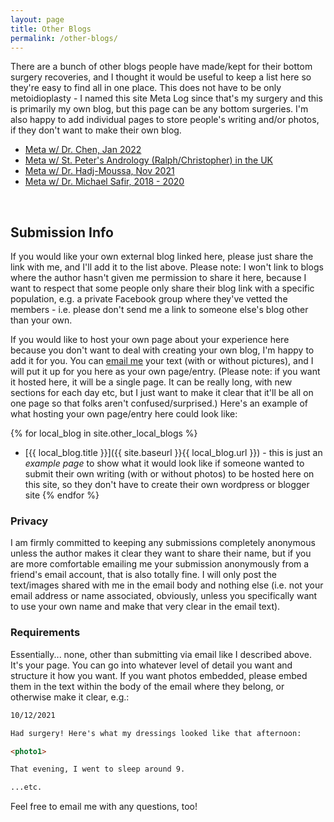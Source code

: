 ```yaml
---
layout: page
title: Other Blogs
permalink: /other-blogs/
---
```


There are a bunch of other blogs people have made/kept for their bottom surgery recoveries, and I thought it would be useful to keep a list here so they're easy to find all in one place. This does not have to be only metoidioplasty - I named this site Meta Log since that's my surgery and this is primarily my own blog, but this page can be any bottom surgeries. I'm also happy to add individual pages to store people's writing and/or photos, if they don't want to make their own blog.

- [Meta w/ Dr. Chen, Jan 2022](https://surgerylog.wordpress.com/)
- [Meta w/ St. Peter's Andrology (Ralph/Christopher) in the UK](https://www.reddit.com/r/Metoidioplasty/comments/rwxoss/metoidioplasty_resultsprogress_mr_christopher)
- [Meta w/ Dr. Hadj-Moussa, Nov 2021](https://metoidiomusings.blogspot.com/)
- [Meta w/ Dr. Michael Safir, 2018 - 2020](https://tntransman.wordpress.com/)

<br>

## Submission Info

If you would like your own external blog linked here, please just share the link with me, and I'll add it to the list above. Please note: I won't link to blogs where the author hasn't given me permission to share it here, because I want to respect that some people only share their blog link with a specific population, e.g. a private Facebook group where they've vetted the members - i.e. please don't send me a link to someone else's blog other than your own.

If you would like to host your own page about your experience here because you don't want to deal with creating your own blog, I'm happy to add it for you. You can [email me](mailto:cheunghei.industries@gmail.com) your text (with or without pictures), and I will put it up for you here as your own page/entry. (Please note: if you want it hosted here, it will be a single page. It can be really long, with new sections for each day etc, but I just want to make it clear that it'll be all on one page so that folks aren't confused/surprised.) Here's an example of what hosting your own page/entry here could look like:

{% for local_blog in site.other_local_blogs %}
- [{{ local_blog.title }}]({{ site.baseurl }}{{ local_blog.url }}) - this is just an *example page* to show what it would look like if someone wanted to submit their own writing (with or without photos) to be hosted here on this site, so they don't have to create their own wordpress or blogger site
{% endfor %}

### Privacy

I am firmly committed to keeping any submissions completely anonymous unless the author makes it clear they want to share their name, but if you are more comfortable emailing me your submission anonymously from a friend's email account, that is also totally fine. I will only post the text/images shared with me in the email body and nothing else (i.e. not your email address or name associated, obviously, unless you specifically want to use your own name and make that very clear in the email text).

### Requirements

Essentially... none, other than submitting via email like I described above. It's your page. You can go into whatever level of detail you want and structure it how you want. If you want photos embedded, please embed them in the text within the body of the email where they belong, or otherwise make it clear, e.g.:

```markdown
10/12/2021

Had surgery! Here's what my dressings looked like that afternoon:

<photo1>

That evening, I went to sleep around 9.

...etc.
```

Feel free to email me with any questions, too!
